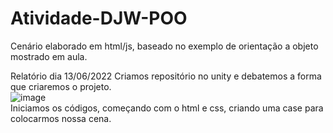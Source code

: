 # Atividade-DJW-POO
Cenário elaborado em html/js, baseado no exemplo de orientação a objeto mostrado em aula.

Relatório dia 13/06/2022
Criamos repositório no unity e debatemos a forma que criaremos o projeto.
<br>![image](https://user-images.githubusercontent.com/101645719/173379789-fa1c57f7-e265-4d6b-b798-ea7f59944eb0.png)
<br>Iniciamos os códigos, começando com o html e css, criando uma case para colocarmos nossa cena.
